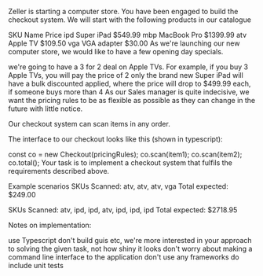Zeller is starting a computer store. You have been engaged to build the checkout system. We will start with the following products in our catalogue

SKU	Name	Price
ipd	Super iPad	$549.99
mbp	MacBook Pro	$1399.99
atv	Apple TV	$109.50
vga	VGA adapter	$30.00
As we're launching our new computer store, we would like to have a few opening day specials.

we're going to have a 3 for 2 deal on Apple TVs. For example, if you buy 3 Apple TVs, you will pay the price of 2 only
the brand new Super iPad will have a bulk discounted applied, where the price will drop to $499.99 each, if someone buys more than 4
As our Sales manager is quite indecisive, we want the pricing rules to be as flexible as possible as they can change in the future with little notice.

Our checkout system can scan items in any order.

The interface to our checkout looks like this (shown in typescript):

  const co = new Checkout(pricingRules);
  co.scan(item1);
  co.scan(item2);
  co.total();
Your task is to implement a checkout system that fulfils the requirements described above.

Example scenarios
SKUs Scanned: atv, atv, atv, vga Total expected: $249.00

SKUs Scanned: atv, ipd, ipd, atv, ipd, ipd, ipd Total expected: $2718.95

Notes on implementation:

use Typescript
don't build guis etc, we're more interested in your approach to solving the given task, not how shiny it looks
don't worry about making a command line interface to the application
don't use any frameworks
do include unit tests
